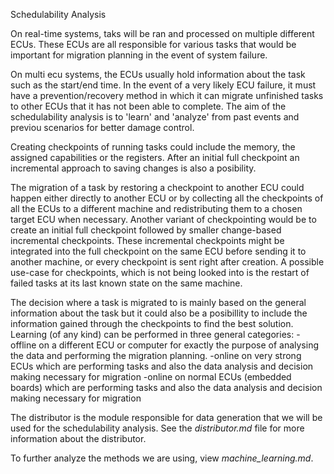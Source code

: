 Schedulability Analysis 

On real-time systems, taks will be ran and processed on multiple different ECUs. These ECUs are all responsible for various tasks that would be important for migration planning in the event of system failure. 

On multi ecu systems, the ECUs usually hold information about the task such as the start/end time. In the event of a very likely ECU failure, it must have a prevention/recovery method in which it can migrate unfinished tasks to other ECUs  that it has not been able to complete. The aim of the schedulability analysis is to 'learn' and 'analyze' from past events and previou scenarios for better damage control. 
	
Creating checkpoints of running tasks could include the memory, the assigned capabilities or the registers.
After an initial full checkpoint an incremental approach to saving changes is also a posibility.

The migration of a task by restoring a checkpoint to another ECU could happen either directly to another ECU or by collecting all the checkpoints of all the ECUs to a different machine and redistributing them to a chosen target ECU when necessary.
Another variant of checkpointing would be to create an initial full checkpoint followed by smaller change-based incremental checkpoints. These incremental checkpoints might be integrated into the full checkpoint on the same ECU before sending it to another machine, or every checkpoint is sent right after creation.
A possible use-case for checkpoints, which is not being looked into is the restart of failed tasks at its last known state on the same machine.

The decision where a task is migrated to is mainly based on the general information about the task but it could also be a posibillity to include the information gained through the checkpoints to find the best solution.
Learning (of any kind) can be performed in three general categories: 
-offline on a different ECU or computer for exactly the purpose of analysing the data and performing the migration planning.
-online on very strong ECUs which are performing tasks and also the data analysis and decision making necessary for migration
-online on normal ECUs (embedded boards) which are performing tasks and also the data analysis and decision making necessary for migration


The distributor is the module responsible for data generation that we will be used for the schedulability analysis. See the *distributor.md* file for more information about the distributor. 

To further analyze the methods we are using, view *machine_learning.md*. 
